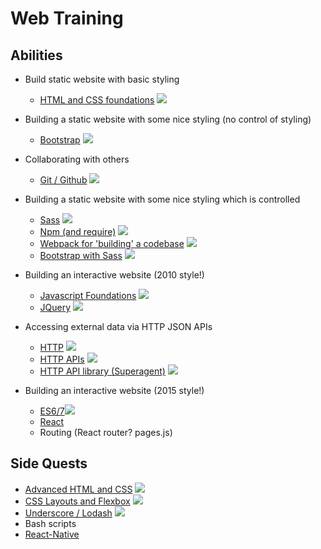 # Web Training

## Abilities

* Build static website with basic styling
  * [HTML and CSS foundations](courses/core/1-html-and-css-foundations.md) ![](https://img.shields.io/badge/status-done-brightgreen.svg)

* Building a static website with some nice styling (no control of styling)
  * [Bootstrap](courses/core/2-bootstrap.md) ![](https://img.shields.io/badge/status-done-brightgreen.svg)

* Collaborating with others
  * [Git / Github](courses/core/4-git-and-github.md) ![](https://img.shields.io/badge/status-done-brightgreen.svg)

* Building a static website with some nice styling which is controlled
  * [Sass](courses/core/7-sass.md) ![](https://img.shields.io/badge/status-done-brightgreen.svg)
  * [Npm (and require)](courses/core/6-node-quickly.md) ![](https://img.shields.io/badge/status-done-brightgreen.svg)
  * [Webpack for 'building' a codebase](courses/core/8-webpack.md) ![](https://img.shields.io/badge/status-done-brightgreen.svg)
  * [Bootstrap with Sass](courses/core/9-bootstrap-with-sass.md) ![](https://img.shields.io/badge/status-done-brightgreen.svg)

* Building an interactive website (2010 style!)
  * [Javascript Foundations](courses/core/3-javascript-foundations.md) ![](https://img.shields.io/badge/status-done-brightgreen.svg)
  * [JQuery](courses/core/5-jquery.md) ![](https://img.shields.io/badge/status-done-brightgreen.svg)


* Accessing external data via HTTP JSON APIs
  * [HTTP](courses/core/11-http.md) ![](https://img.shields.io/badge/status-done-brightgreen.svg)
  * [HTTP APIs](courses/core/12-http-apis.md) ![](https://img.shields.io/badge/status-done-brightgreen.svg)
  * [HTTP API library (Superagent)](courses/core/13-http-apis-in-javascript.md) ![](https://img.shields.io/badge/status-done-brightgreen.svg)

* Building an interactive website (2015 style!)
  * [ES6/7](courses/core/10-es6.md)![](https://img.shields.io/badge/status-done-brightgreen.svg)
  * [React](courses/core/14-react.md)
  * Routing (React router? pages.js)

## Side Quests

* [Advanced HTML and CSS](courses/side-quests/a-advanced-html-and-css.md) ![](https://img.shields.io/badge/status-done-brightgreen.svg)
* [CSS Layouts and Flexbox](courses/side-quests/b-css-layouts-and-flexbox.md) ![](https://img.shields.io/badge/status-done-brightgreen.svg)
* [Underscore / Lodash](courses/side-quests/c-underscore-and-lodash.md) ![](https://img.shields.io/badge/status-done-brightgreen.svg)
* Bash scripts
* [React-Native](courses/side-quests/d-react-native.md)
